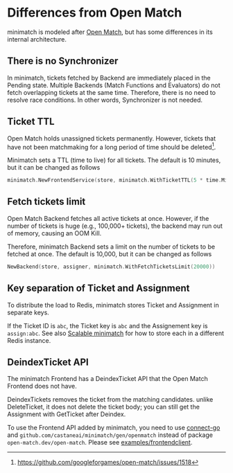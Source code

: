 # Differences from Open Match

minimatch is modeled after [Open Match](https://github.com/googleforgames/open-match),
but has some differences in its internal architecture.

## There is no Synchronizer

In minimatch, tickets fetched by Backend are immediately placed in the Pending state.
Multiple Backends (Match Functions and Evaluators) do not fetch overlapping tickets at the same time.
Therefore, there is no need to resolve race conditions.
In other words, Synchronizer is not needed.

## Ticket TTL

Open Match holds unassigned tickets permanently.
However, tickets that have not been matchmaking for a long period of time should be deleted[^1].

Minimatch sets a TTL (time to live) for all tickets.
The default is 10 minutes, but it can be changed as follows

```go
minimatch.NewFrontendService(store, minimatch.WithTicketTTL(5 * time.Minute))
```

[^1]: https://github.com/googleforgames/open-match/issues/1518

## Fetch tickets limit

Open Match Backend fetches all active tickets at once.
However, if the number of tickets is huge (e.g., 100,000+ tickets),
the backend may run out of memory, causing an OOM Kill.

Therefore, minimatch Backend sets a limit on the number of tickets to be fetched at once. The default is 10,000, but it can be changed as follows

```go
NewBackend(store, assigner, minimatch.WithFetchTicketsLimit(20000))
```

## Key separation of Ticket and Assignment

To distribute the load to Redis,
minimatch stores Ticket and Assignment in separate keys.

If the Ticket ID is `abc`, the Ticket key is `abc` and the Assignement key is `assign:abc`.
See also [Scalable minimatch](./scalable.md) for how to store each in a different Redis instance.

## DeindexTicket API

The minimatch Frontend has a DeindexTicket API that the Open Match Frontend does not have.

DeindexTickets removes the ticket from the matching candidates.
unlike DeleteTicket, it does not delete the ticket body;
you can still get the Assignment with GetTicket after Deindex.

To use the Frontend API added by minimatch,
you need to use [connect-go](https://github.com/connectrpc/connect-go) and `github.com/castaneai/minimatch/gen/openmatch` instead of package `open-match.dev/open-match`.
Please see [examples/frontendclient](../examples/frontendclient/frontendclient.go).
